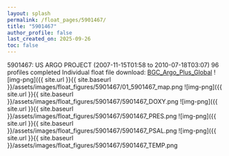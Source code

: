 ```yaml
---
layout: splash
permalink: /float_pages/5901467/
title: "5901467"
author_profile: false
last_created_on: 2025-09-26
toc: false
---
```

 
5901467: US ARGO PROJECT (2007-11-15T01:58 to 2010-07-18T03:07)
96 profiles completed
Individual float file download: [BGC_Argo_Plus_Global](https://ftp.soest.hawaii.edu/bgc_argo_plus/Individual_Floats/outliers_removed/5901467_Sprof_processed.nc)
![img-png]({{ site.url }}{{ site.baseurl }}/assets/images/float_figures/5901467/01_5901467_map.png
![img-png]({{ site.url }}{{ site.baseurl }}/assets/images/float_figures/5901467/5901467_DOXY.png
![img-png]({{ site.url }}{{ site.baseurl }}/assets/images/float_figures/5901467/5901467_PRES.png
![img-png]({{ site.url }}{{ site.baseurl }}/assets/images/float_figures/5901467/5901467_PSAL.png
![img-png]({{ site.url }}{{ site.baseurl }}/assets/images/float_figures/5901467/5901467_TEMP.png
